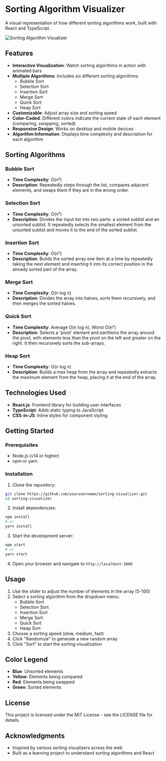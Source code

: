 # Sorting Algorithm Visualizer

A visual representation of how different sorting algorithms work, built with React and TypeScript.

![Sorting Algorithm Visualizer](https://via.placeholder.com/800x400?text=Sorting+Algorithm+Visualizer)

## Features

- **Interactive Visualization**: Watch sorting algorithms in action with animated bars
- **Multiple Algorithms**: Includes six different sorting algorithms:
  - Bubble Sort
  - Selection Sort
  - Insertion Sort
  - Merge Sort
  - Quick Sort
  - Heap Sort
- **Customizable**: Adjust array size and sorting speed
- **Color-Coded**: Different colors indicate the current state of each element (comparing, swapping, sorted)
- **Responsive Design**: Works on desktop and mobile devices
- **Algorithm Information**: Displays time complexity and description for each algorithm

## Sorting Algorithms

### Bubble Sort
- **Time Complexity**: O(n²)
- **Description**: Repeatedly steps through the list, compares adjacent elements, and swaps them if they are in the wrong order.

### Selection Sort
- **Time Complexity**: O(n²)
- **Description**: Divides the input list into two parts: a sorted sublist and an unsorted sublist. It repeatedly selects the smallest element from the unsorted sublist and moves it to the end of the sorted sublist.

### Insertion Sort
- **Time Complexity**: O(n²)
- **Description**: Builds the sorted array one item at a time by repeatedly taking the next element and inserting it into its correct position in the already sorted part of the array.

### Merge Sort
- **Time Complexity**: O(n log n)
- **Description**: Divides the array into halves, sorts them recursively, and then merges the sorted halves.

### Quick Sort
- **Time Complexity**: Average O(n log n), Worst O(n²)
- **Description**: Selects a 'pivot' element and partitions the array around the pivot, with elements less than the pivot on the left and greater on the right. It then recursively sorts the sub-arrays.

### Heap Sort
- **Time Complexity**: O(n log n)
- **Description**: Builds a max heap from the array and repeatedly extracts the maximum element from the heap, placing it at the end of the array.

## Technologies Used

- **React.js**: Frontend library for building user interfaces
- **TypeScript**: Adds static typing to JavaScript
- **CSS-in-JS**: Inline styles for component styling

## Getting Started

### Prerequisites

- Node.js (v14 or higher)
- npm or yarn

### Installation

1. Clone the repository:
```bash
git clone https://github.com/yourusername/sorting-visualizer.git
cd sorting-visualizer
```

2. Install dependencies:
```bash
npm install
# or
yarn install
```

3. Start the development server:
```bash
npm start
# or
yarn start
```

4. Open your browser and navigate to `http://localhost:3000`

## Usage

1. Use the slider to adjust the number of elements in the array (5-100)
2. Select a sorting algorithm from the dropdown menu:
   - Bubble Sort
   - Selection Sort
   - Insertion Sort
   - Merge Sort
   - Quick Sort
   - Heap Sort
3. Choose a sorting speed (slow, medium, fast)
4. Click "Randomize" to generate a new random array
5. Click "Sort" to start the sorting visualization

## Color Legend

- **Blue**: Unsorted elements
- **Yellow**: Elements being compared
- **Red**: Elements being swapped
- **Green**: Sorted elements

## License

This project is licensed under the MIT License - see the LICENSE file for details.

## Acknowledgments

- Inspired by various sorting visualizers across the web
- Built as a learning project to understand sorting algorithms and React
